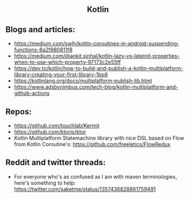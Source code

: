 <h2 align="center">Kotlin</h2>

## Blogs and articles:

- https://medium.com/swlh/kotlin-coroutines-in-android-suspending-functions-8a2f980811f8
- https://medium.com/@ankit.sinhal/kotlin-lazy-vs-lateinit-properties-when-to-use-which-property-97173c2e55ff
- https://dev.to/kotlin/how-to-build-and-publish-a-kotlin-multiplatform-library-creating-your-first-library-1bp8
- https://kotlinlang.org/docs/multiplatform-publish-lib.html
- https://www.adsbynimbus.com/tech-blog/kotlin-multiplatform-and-github-actions

## Repos:

- https://github.com/touchlab/Kermit
- https://github.com/ktorio/ktor
- Kotlin Multiplatform Statemachine library with nice DSL based on Flow from Kotlin Coroutine's: https://github.com/freeletics/FlowRedux

## Reddit and twitter threads:

- For everyone who's as confused as I am with maven terminologies, here's something to help: https://twitter.com/saketme/status/1357436828861759491
